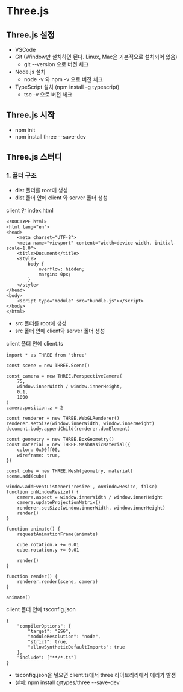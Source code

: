 # Three.js

## Three.js 설정

- VSCode
- Git (Window만 설치하면 된다. Linux, Mac은 기본적으로 설치되어 있음)
  - git --version 으로 버전 체크
- Node.js 설치
  - node -v 와 npm -v 으로 버전 체크
- TypeScript 설치 (npm install -g typescript)
  - tsc -v 으로 버전 체크

## Three.js 시작

- npm init
- npm install three --save-dev

## Three.js 스터디
### 1. 폴더 구조
- dist 폴더를 root에 생성
- dist 폴더 안에 client 와 server 폴더 생성

client 안 index.html
```
<!DOCTYPE html>
<html lang="en">
<head>
    <meta charset="UTF-8">
    <meta name="viewport" content="width=device-width, initial-scale=1.0">
    <title>Document</title>
    <style>
        body {
            overflow: hidden;
            margin: 0px;
        }
    </style>
</head>
<body>
    <script type="module" src="bundle.js"></script>
</body>
</html>
```

- src 폴더를 root에 생성
- src 폴더 안에 client와 server 폴더 생성

client 폴더 안에 client.ts
```
import * as THREE from 'three'

const scene = new THREE.Scene()

const camera = new THREE.PerspectiveCamera(
    75,
    window.innerWidth / window.innerHeight,
    0.1,
    1000
)
camera.position.z = 2

const renderer = new THREE.WebGLRenderer()
renderer.setSize(window.innerWidth, window.innerHeight)
document.body.appendChild(renderer.domElement)

const geometry = new THREE.BoxGeometry()
const material = new THREE.MeshBasicMaterial({
    color: 0x00ff00,
    wireframe: true,
})

const cube = new THREE.Mesh(geometry, material)
scene.add(cube)

window.addEventListener('resize', onWindowResize, false)
function onWindowResize() {
    camera.aspect = window.innerWidth / window.innerHeight
    camera.updateProjectionMatrix()
    renderer.setSize(window.innerWidth, window.innerHeight)
    render()
}

function animate() {
    requestAnimationFrame(animate)

    cube.rotation.x += 0.01
    cube.rotation.y += 0.01

    render()
}

function render() {
    renderer.render(scene, camera)
}

animate()
```

client 폴더 안에 tsconfig.json
```
{
    "compilerOptions": {
        "target": "ES6",
        "moduleResolution": "node",
        "strict": true,
        "allowSyntheticDefaultImports": true
    },
    "include": ["**/*.ts"]
}
```
- tsconfig.json을 넣으면 client.ts에서 three 라이브러리에서 에러가 발생
- 설치: npm install @types/three --save-dev

